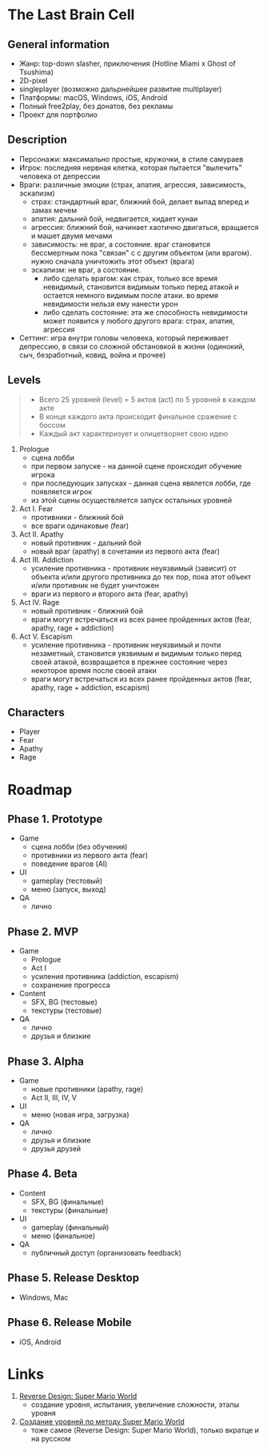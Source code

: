 # The Last Brain Cell

## General information

- Жанр: top-down slasher, приключения (Hotline Miami x Ghost of Tsushima)
- 2D-pixel
- singleplayer (возможно дальрнейшее развитие multiplayer)
- Платформы: macOS, Windows, iOS, Android
- Полный free2play, без донатов, без рекламы
- Проект для портфолио

## Description

- Персонажи: максимально простые, кружочки, в стиле самураев
- Игрок: последняя нервная клетка, которая пытается "вылечить" человека от депрессии
- Враги: различные эмоции (страх, апатия, агрессия, зависимость, эскапизм)
  - страх: стандартный враг, ближний бой, делает выпад вперед и замах мечем
  - апатия: дальний бой, недвигается, кидает кунаи
  - агрессия: ближний бой, начинает хаотично двигаться, вращается и машет двумя мечами
  - зависимость: не враг, а состояние. враг становится бессмертным пока "связан" с с другим объектом (или врагом). нужно сначала уничтожить этот объект (врага)
  - эскапизм: не враг, а состояние. 
    - либо сделать врагом: как страх, только все время невидимый, становится видимым только перед атакой и остается немного видимым после атаки. во время невидимости нельзя ему нанести урон
    - либо сделать состояние: эта же способность невидимости может появится у любого другого врага: страх, апатия, агрессия
- Сеттинг: игра внутри головы человека, который переживает депрессию, в связи со сложной обстановкой в жизни (одинокий, сыч, безработный, ковид, война и прочее)

## Levels

> - Всего 25 уровней (level) = 5 актов (act) по 5 уровней в каждом акте
> - В конце каждого акта происходит финальное сражение с боссом
> - Каждый акт характеризует и олицетворяет свою идею

1. Prologue
   - сцена лобби 
   - при первом запуске - на данной сцене происходит обучение игрока
   - при последующих запусках - данная сцена явялется лобби, где появляется игрок
   - из этой сцены осуществляется запуск остальных уровней
2. Act I. Fear 
   - противники - ближний бой 
   - все враги одинаковые (fear)
3. Act II. Apathy
   - новый противник - дальний бой
   - новый враг (apathy) в сочетании из первого акта (fear)
4. Act III. Addiction
   - усиление противника - противник неуязвимый (зависит) от объекта и/или другого противника до тех пор, пока этот объект и/или противник не будет уничтожен
   - враги из первого и второго акта (fear, apathy)
5. Act IV. Rage
   - новый противник - ближний бой
   - враги могут встречаться из всех ранее пройденных актов (fear, apathy, rage + addiction)
6. Act V. Escapism
   - усиление противника - противник неуязвимый и почти незаметный, становится уязвимым и видимым только перед своей атакой, возвращается в прежнее состояние через некоторое время после своей атаки
   - враги могут встречаться из всех ранее пройденных актов (fear, apathy, rage + addiction, escapism)

## Characters

- Player
- Fear
- Apathy
- Rage

# Roadmap

## Phase 1. Prototype

- Game
  - сцена лобби (без обучения)
  - противники из первого акта (fear)
  - поведение врагов (AI)
- UI
  - gameplay (тестовый)
  - меню (запуск, выход)
- QA
  - лично

## Phase 2. MVP

- Game 
  - Prologue
  - Act I
  - усиления противника (addiction, escapism)
  - сохранение прогресса
- Content
  - SFX, BG (тестовые)
  - текстуры (тестовые)
- QA
  - лично
  - друзья и близкие

## Phase 3. Alpha

- Game
  - новые противники (apathy, rage)
  - Act II, III, IV, V
- UI
  - меню (новая игра, загрузка)
- QA
  - лично
  - друзья и близкие
  - друзья друзей
 
## Phase 4. Beta

- Content
  - SFX, BG (финальные)
  - текстуры (финальные)
- UI
  - gameplay (финальный)
  - меню (финальное)
- QA
  - публичный доступ (организовать feedback)

## Phase 5. Release Desktop

- Windows, Mac

## Phase 6. Release Mobile

- iOS, Android

# Links

1. [Reverse Design: Super Mario World](http://thegamedesignforum.com/features/RD_SMW_1.html) 
   - создание уровня, испытания, увеличение сложности, этапы уровня
2. [Создание уровней по методу Super Mario World](https://habr.com/ru/company/plarium/blog/307428/)
   - тоже самое (Reverse Design: Super Mario World), только вкратце и на русском